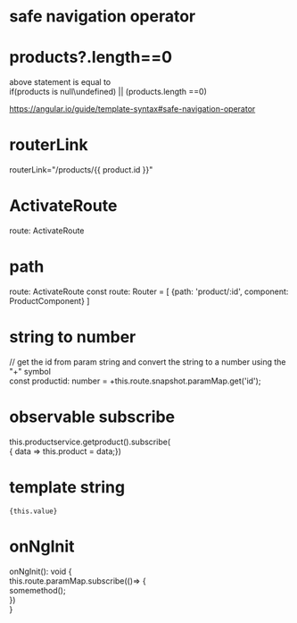 


# safe navigation operator
# products?.length==0   
above statement is equal to  
if(products is null\undefined) || (products.length ==0)     

https://angular.io/guide/template-syntax#safe-navigation-operator  


# routerLink
routerLink="/products/{{ product.id }}"     

# ActivateRoute
route:  ActivateRoute

# path
route:  ActivateRoute
const route: Router = [ {path: 'product/:id', component: ProductComponent} ]

# string to number
// get the id from param string and convert the string to a number using the "+" symbol  
const productid: number = +this.route.snapshot.paramMap.get('id');

# observable subscribe
this.productservice.getproduct().subscribe(   
 {  data => this.product = data;})
 
 # template string
 `{this.value}`

# onNgInit
onNgInit(): void {  
this.route.paramMap.subscribe(()=> {  
somemethod();  
})  
}
